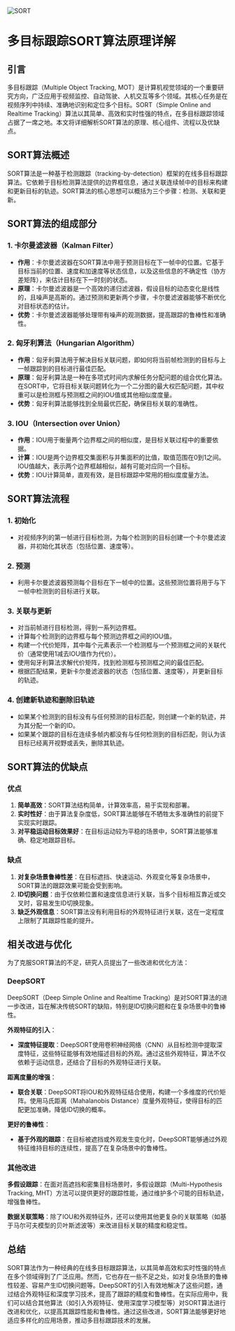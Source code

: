 ![SORT](Base/SORT/SORT.png)
# 多目标跟踪SORT算法原理详解

## 引言

多目标跟踪（Multiple Object Tracking, MOT）是计算机视觉领域的一个重要研究方向，广泛应用于视频监控、自动驾驶、人机交互等多个领域。其核心任务是在视频序列中持续、准确地识别和定位多个目标。SORT（Simple Online and Realtime Tracking）算法以其简单、高效和实时性强的特点，在多目标跟踪领域占据了一席之地。本文将详细解析SORT算法的原理、核心组件、流程以及优缺点。

## SORT算法概述

SORT算法是一种基于检测跟踪（tracking-by-detection）框架的在线多目标跟踪算法。它依赖于目标检测算法提供的边界框信息，通过关联连续帧中的目标来构建和更新目标的轨迹。SORT算法的核心思想可以概括为三个步骤：检测、关联和更新。

## SORT算法的组成部分

### 1. 卡尔曼滤波器（Kalman Filter）

- **作用**：卡尔曼滤波器在SORT算法中用于预测目标在下一帧中的位置。它基于目标当前的位置、速度和加速度等状态信息，以及这些信息的不确定性（协方差矩阵），来估计目标在下一时刻的状态。
- **原理**：卡尔曼滤波器是一个高效的递归滤波器，假设目标的动态变化是线性的，且噪声是高斯的。通过预测和更新两个步骤，卡尔曼滤波器能够不断优化对目标状态的估计。
- **优势**：卡尔曼滤波器能够处理带有噪声的观测数据，提高跟踪的鲁棒性和准确性。

### 2. 匈牙利算法（Hungarian Algorithm）

- **作用**：匈牙利算法用于解决目标关联问题，即如何将当前帧检测到的目标与上一帧跟踪到的目标进行最佳匹配。
- **原理**：匈牙利算法是一种在多项式时间内求解任务分配问题的组合优化算法。在SORT中，它将目标关联问题转化为一个二分图的最大权匹配问题，其中权重可以是检测框与预测框之间的IOU值或其他相似度度量。
- **优势**：匈牙利算法能够找到全局最优匹配，确保目标关联的准确性。

### 3. IOU（Intersection over Union）

- **作用**：IOU用于衡量两个边界框之间的相似度，是目标关联过程中的重要依据。
- **计算**：IOU是两个边界框交集面积与并集面积的比值，取值范围在0到1之间。IOU值越大，表示两个边界框越相似，越有可能对应同一个目标。
- **优势**：IOU计算简单，直观有效，是目标跟踪中常用的相似度度量方法。

## SORT算法流程

### 1. 初始化

- 对视频序列的第一帧进行目标检测，为每个检测到的目标创建一个卡尔曼滤波器，并初始化其状态（包括位置、速度等）。

### 2. 预测

- 利用卡尔曼滤波器预测每个目标在下一帧中的位置。这些预测位置将用于与下一帧中检测到的目标进行关联。

### 3. 关联与更新

- 对当前帧进行目标检测，得到一系列边界框。
- 计算每个检测到的边界框与每个预测边界框之间的IOU值。
- 构建一个代价矩阵，其中每个元素表示一个检测框与一个预测框之间的关联代价（通常使用1减去IOU值作为代价）。
- 使用匈牙利算法求解代价矩阵，找到检测框与预测框之间的最佳匹配。
- 根据匹配结果，更新卡尔曼滤波器的状态（包括位置、速度等），并更新目标的轨迹。

### 4. 创建新轨迹和删除旧轨迹

- 如果某个检测到的目标没有与任何预测的目标匹配，则创建一个新的轨迹，并为其分配一个新的ID。
- 如果某个跟踪的目标在连续多帧内都没有与任何检测到的目标匹配，则认为该目标已经离开视野或丢失，删除其轨迹。

## SORT算法的优缺点

### 优点

1. **简单高效**：SORT算法结构简单，计算效率高，易于实现和部署。
2. **实时性好**：由于算法复杂度低，SORT算法能够在不牺牲太多准确性的前提下实现实时跟踪。
3. **对平稳运动目标效果好**：在目标运动较为平稳的场景中，SORT算法能够准确、稳定地跟踪目标。

### 缺点

1. **对复杂场景鲁棒性差**：在目标遮挡、快速运动、外观变化等复杂场景中，SORT算法的跟踪效果可能会受到影响。
2. **ID切换问题**：由于仅依赖位置和速度信息进行关联，当多个目标相互靠近或交叉时，容易发生ID切换现象。
3. **缺乏外观信息**：SORT算法没有利用目标的外观特征进行关联，这在一定程度上限制了其跟踪性能的提升。

## 相关改进与优化

为了克服SORT算法的不足，研究人员提出了一些改进和优化方法：

### DeepSORT

DeepSORT（Deep Simple Online and Realtime Tracking）是对SORT算法的进一步改进，旨在解决传统SORT的缺陷，特别是ID切换问题和在复杂场景中的鲁棒性。

**外观特征的引入**：

- **深度特征提取**：DeepSORT使用卷积神经网络（CNN）从目标检测中提取深度特征，这些特征能够有效地描述目标的外观。通过这些外观特征，算法不仅依赖于运动信息，还结合了目标的外观特征进行关联。

**距离度量的增强**：

- **联合关联**：DeepSORT将IOU和外观特征结合使用，构建一个多维度的代价矩阵。使用马氏距离（Mahalanobis Distance）度量外观特征，使得目标的匹配更加准确，降低ID切换的概率。

**更好的鲁棒性**：

- **基于外观的跟踪**：在目标被遮挡或外观发生变化时，DeepSORT能够通过外观特征维持目标的连续性，提高了在复杂场景中的鲁棒性。

### 其他改进

**多假设跟踪**：在面对高遮挡和密集目标场景时，多假设跟踪（Multi-Hypothesis Tracking, MHT）方法可以提供更好的跟踪性能，通过维护多个可能的目标轨迹，增强鲁棒性。

**数据关联策略**：除了IOU和外观特征外，还可以使用其他更复杂的关联策略（如基于马尔可夫模型的贝叶斯滤波等）来改进目标关联的精度和稳定性。

## 总结

SORT算法作为一种经典的在线多目标跟踪算法，以其简单高效和实时性强的特点在多个领域得到了广泛应用。然而，它也存在一些不足之处，如对复杂场景的鲁棒性较差、容易产生ID切换问题等。DeepSORT的引入有效地解决了这些问题，通过结合外观特征和深度学习技术，提高了跟踪的精度和鲁棒性。在实际应用中，我们可以结合其他算法（如引入外观特征、使用深度学习模型等）对SORT算法进行改进和优化，以提高其跟踪性能和鲁棒性。通过这些改进，SORT算法能够更好地适应多样化的应用场景，推动多目标跟踪技术的发展。
